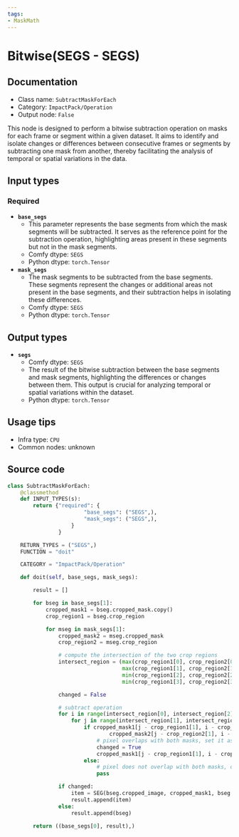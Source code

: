 ```yaml
---
tags:
- MaskMath
---
```


# Bitwise(SEGS - SEGS)
## Documentation
- Class name: `SubtractMaskForEach`
- Category: `ImpactPack/Operation`
- Output node: `False`

This node is designed to perform a bitwise subtraction operation on masks for each frame or segment within a given dataset. It aims to identify and isolate changes or differences between consecutive frames or segments by subtracting one mask from another, thereby facilitating the analysis of temporal or spatial variations in the data.
## Input types
### Required
- **`base_segs`**
    - This parameter represents the base segments from which the mask segments will be subtracted. It serves as the reference point for the subtraction operation, highlighting areas present in these segments but not in the mask segments.
    - Comfy dtype: `SEGS`
    - Python dtype: `torch.Tensor`
- **`mask_segs`**
    - The mask segments to be subtracted from the base segments. These segments represent the changes or additional areas not present in the base segments, and their subtraction helps in isolating these differences.
    - Comfy dtype: `SEGS`
    - Python dtype: `torch.Tensor`
## Output types
- **`segs`**
    - Comfy dtype: `SEGS`
    - The result of the bitwise subtraction between the base segments and mask segments, highlighting the differences or changes between them. This output is crucial for analyzing temporal or spatial variations within the dataset.
    - Python dtype: `torch.Tensor`
## Usage tips
- Infra type: `CPU`
- Common nodes: unknown


## Source code
```python
class SubtractMaskForEach:
    @classmethod
    def INPUT_TYPES(s):
        return {"required": {
                        "base_segs": ("SEGS",),
                        "mask_segs": ("SEGS",),
                    }
                }

    RETURN_TYPES = ("SEGS",)
    FUNCTION = "doit"

    CATEGORY = "ImpactPack/Operation"

    def doit(self, base_segs, mask_segs):

        result = []

        for bseg in base_segs[1]:
            cropped_mask1 = bseg.cropped_mask.copy()
            crop_region1 = bseg.crop_region

            for mseg in mask_segs[1]:
                cropped_mask2 = mseg.cropped_mask
                crop_region2 = mseg.crop_region

                # compute the intersection of the two crop regions
                intersect_region = (max(crop_region1[0], crop_region2[0]),
                                    max(crop_region1[1], crop_region2[1]),
                                    min(crop_region1[2], crop_region2[2]),
                                    min(crop_region1[3], crop_region2[3]))

                changed = False

                # subtract operation
                for i in range(intersect_region[0], intersect_region[2]):
                    for j in range(intersect_region[1], intersect_region[3]):
                        if cropped_mask1[j - crop_region1[1], i - crop_region1[0]] == 1 and \
                                cropped_mask2[j - crop_region2[1], i - crop_region2[0]] == 1:
                            # pixel overlaps with both masks, set it as 0
                            changed = True
                            cropped_mask1[j - crop_region1[1], i - crop_region1[0]] = 0
                        else:
                            # pixel does not overlap with both masks, don't care
                            pass

                if changed:
                    item = SEG(bseg.cropped_image, cropped_mask1, bseg.confidence, bseg.crop_region, bseg.bbox, bseg.label, None)
                    result.append(item)
                else:
                    result.append(bseg)

        return ((base_segs[0], result),)

```

